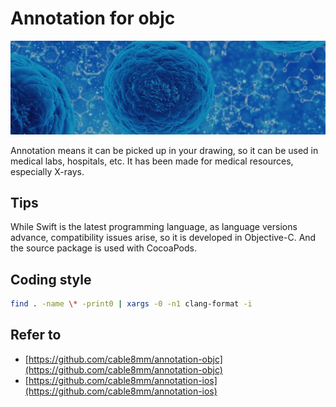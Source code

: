 # Annotation for objc

![Resource for annotation](docs/visual-where.png?raw=true)

Annotation means it can be picked up in your drawing, so it can be used in medical labs, hospitals, etc. It has been made for medical resources, especially X-rays.

## Tips

While Swift is the latest programming language, as language versions advance, compatibility issues arise, so it is developed in Objective-C. And the source package is used with CocoaPods.

## Coding style

```sh
find . -name \* -print0 | xargs -0 -n1 clang-format -i
```

## Refer to

* [https://github.com/cable8mm/annotation-objc](https://github.com/cable8mm/annotation-objc)
* [https://github.com/cable8mm/annotation-ios](https://github.com/cable8mm/annotation-ios)
